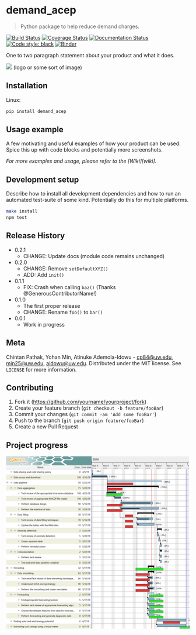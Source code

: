 # demand_acep
> Python package to help reduce demand charges.

[![Build Status](https://travis-ci.com/chintanp/demand_acep.svg?branch=master)](https://travis-ci.com/chintanp/demand_acep) [![Coverage Status](https://coveralls.io/repos/github/chintanp/demand_acep/badge.svg?branch=master)](https://coveralls.io/github/chintanp/demand_acep?branch=master) [![Documentation Status](https://readthedocs.org/projects/demand-acep/badge/?version=latest)](https://demand-acep.readthedocs.io/en/latest/?badge=latest) <a href="https://github.com/ambv/black"><img alt="Code style: black" src="https://img.shields.io/badge/code%20style-black-000000.svg"></a> [![Binder](https://mybinder.org/badge_logo.svg)](https://mybinder.org/v2/gh/chintanp/demand_acep/master)

One to two paragraph statement about your product and what it does.

![](header.png) (logo or some sort of image)

## Installation

Linux:

```sh
pip install demand_acep
```


## Usage example

A few motivating and useful examples of how your product can be used. Spice this up with code blocks and potentially more screenshots.

_For more examples and usage, please refer to the [Wiki][wiki]._

## Development setup

Describe how to install all development dependencies and how to run an automated test-suite of some kind. Potentially do this for multiple platforms.

```sh
make install
npm test
```

## Release History

* 0.2.1
    * CHANGE: Update docs (module code remains unchanged)
* 0.2.0
    * CHANGE: Remove `setDefaultXYZ()`
    * ADD: Add `init()`
* 0.1.1
    * FIX: Crash when calling `baz()` (Thanks @GenerousContributorName!)
* 0.1.0
    * The first proper release
    * CHANGE: Rename `foo()` to `bar()`
* 0.0.1
    * Work in progress

## Meta

Chintan Pathak, Yohan Min, Atinuke Ademola-Idowu - cp84@uw.edu, min25@uw.edu, aidowu@uw.edu. 
Distributed under the MIT license. See ``LICENSE`` for more information.


## Contributing

1. Fork it (<https://github.com/yourname/yourproject/fork>)
2. Create your feature branch (`git checkout -b feature/fooBar`)
3. Commit your changes (`git commit -am 'Add some fooBar'`)
4. Push to the branch (`git push origin feature/fooBar`)
5. Create a new Pull Request


## Project progress

![Progress Gantt Chart](progress.png)

